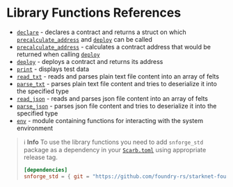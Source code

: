 # Library Functions References

* [`declare`](forge-library/declare.md) - declares a contract and returns a struct on which [`precalculate_address`](forge-library/precalculate_address.md) and [`deploy`](forge-library/deploy.md) can be called
* [`precalculate_address`](forge-library/precalculate_address.md) - calculates a contract address that would be returned when calling [`deploy`](forge-library/deploy.md)
* [`deploy`](forge-library/deploy.md) - deploys a contract and returns its address
* [`print`](forge-library/print.md) - displays test data
* [`read_txt`](forge-library/read_txt.md) - reads and parses plain text file content into an array of felts
* [`parse_txt`](forge-library/parse_txt.md) - parses plain text file content and tries to deserialize it into the specified type
* [`read_json`](forge-library/read_json.md) - reads and parses json file content into an array of felts
* [`parse_json`](forge-library/parse_json.md) - parses json file content and tries to deserialize it into the specified type
* [`env`](forge-library/env.md) - module containing functions for interacting with the system environment

> ℹ️ **Info**
> To use the library functions you need to add `snforge_std` package as a dependency in
> your [`Scarb.toml`](https://docs.swmansion.com/scarb/docs/guides/dependencies.html#adding-a-dependency) 
> using appropriate release tag.
>```toml
> [dependencies]
> snforge_std = { git = "https://github.com/foundry-rs/starknet-foundry.git", tag = "v0.5.0" }
> ```
